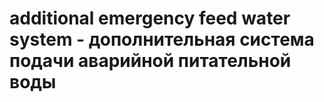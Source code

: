 # additional emergency feed water system - дополнительная система подачи аварийной питательной воды
